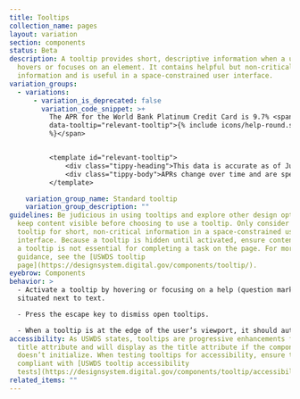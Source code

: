 ```yaml
---
title: Tooltips
collection_name: pages
layout: variation
section: components
status: Beta
description: A tooltip provides short, descriptive information when a user
  hovers or focuses on an element. It contains helpful but non-critical
  information and is useful in a space-constrained user interface.
variation_groups:
  - variations:
      - variation_is_deprecated: false
        variation_code_snippet: >+
          The APR for the World Bank Platinum Credit Card is 9.7% <span
          data-tooltip="relevant-tooltip">{% include icons/help-round.svg
          %}</span>


          <template id="relevant-tooltip">
              <div class="tippy-heading">This data is accurate as of June 2023</div>
              <div class="tippy-body">APRs change over time and are specific to the applicant. Check rates before applying.</div>
          </template>

    variation_group_name: Standard tooltip
    variation_group_description: ""
guidelines: Be judicious in using tooltips and explore other design options that
  keep content visible before choosing to use a tooltip. Only consider using a
  tooltip for short, non-critical information in a space-constrained user
  interface. Because a tooltip is hidden until activated, ensure content within
  a tooltip is not essential for completing a task on the page. For more
  guidance, see the [USWDS tooltip
  page](https://designsystem.digital.gov/components/tooltip/).
eyebrow: Components
behavior: >
  - Activate a tooltip by hovering or focusing on a help (question mark) icon
  situated next to text.

  - Press the escape key to dismiss open tooltips.

  - When a tooltip is at the edge of the user’s viewport, it should automatically reorient itself away from the edge of the screen to prevent content clipping.
accessibility: As USWDS states, tooltips are progressive enhancements for the
  title attribute and will display as the title attribute if the component
  doesn’t initialize. When testing tooltips for accessibility, ensure they are
  compliant with [USWDS tooltip accessibility
  tests](https://designsystem.digital.gov/components/tooltip/accessibility-tests/).
related_items: ""
---
```

